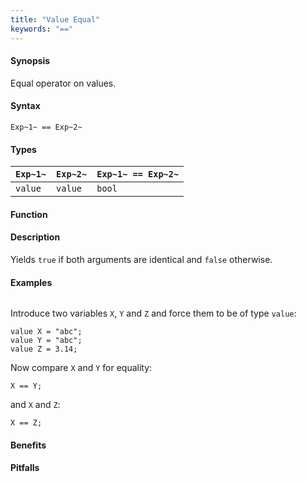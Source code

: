 ```yaml
---
title: "Value Equal"
keywords: "=="
---
```


#### Synopsis

Equal operator on values.

#### Syntax

`Exp~1~ == Exp~2~`

#### Types


| `Exp~1~`   | `Exp~2~` | `Exp~1~ == Exp~2~`  |
| --- | --- | --- |
| `value`     |  `value`  | `bool`                |


#### Function

#### Description

Yields `true` if both arguments are identical and `false` otherwise.

#### Examples

```rascal-shell
```
Introduce two variables `X`, `Y` and `Z` and force them to be of type `value`:
```rascal-shell,continue
value X = "abc";
value Y = "abc";
value Z = 3.14;
```
Now compare `X` and `Y` for equality:
```rascal-shell,continue
X == Y;
```
and `X` and `Z`:
```rascal-shell,continue
X == Z;
```

#### Benefits

#### Pitfalls

